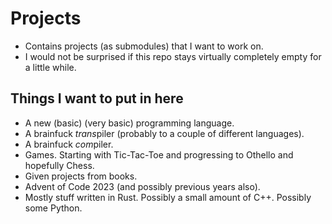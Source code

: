# Projects

* Contains projects (as submodules) that I want to work on.
* I would not be surprised if this repo stays virtually completely empty for a little while.

## Things I want to put in here

* A new (basic) (very basic) programming language.
* A brainfuck *trans*piler (probably to a couple of different languages).
* A brainfuck *com*piler.
* Games. Starting with Tic-Tac-Toe and progressing to Othello and hopefully Chess.
* Given projects from books.
* Advent of Code 2023 (and possibly previous years also).
* Mostly stuff written in Rust. Possibly a small amount of C++. Possibly some Python.
